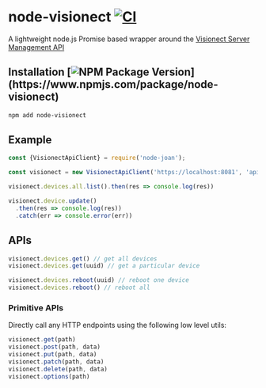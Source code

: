 # node-visionect  [![CI](https://github.com/pathikrit/node-visionect/actions/workflows/ci.yml/badge.svg?branch=master)](https://github.com/pathikrit/node-visionect/actions/workflows/ci.yml)

A lightweight node.js Promise based wrapper around the [Visionect Server Management API](http://api.visionect.com/)

## Installation [![NPM Package Version](https://img.shields.io/npm/v/node-visionect.svg?)](https://www.npmjs.com/package/node-visionect)
```sh
npm add node-visionect
```

## Example
```js
const {VisionectApiClient} = require('node-joan');

const visionect = new VisionectApiClient('https://localhost:8081', 'apiKey', 'apiSecret')

visionect.devices.all.list().then(res => console.log(res))

visionect.device.update()
  .then(res => console.log(res))
  .catch(err => console.error(err))
```

## APIs
```js
visionect.devices.get() // get all devices
visionect.devices.get(uuid) // get a particular device

visionect.devices.reboot(uuid) // reboot one device
visionect.devices.reboot() // reboot all
```

### Primitive APIs
Directly call any HTTP endpoints using the following low level utils:
```js
visionect.get(path)
visionect.post(path, data)
visionect.put(path, data)
visionect.patch(path, data)
visionect.delete(path, data)
visionect.options(path)
```

